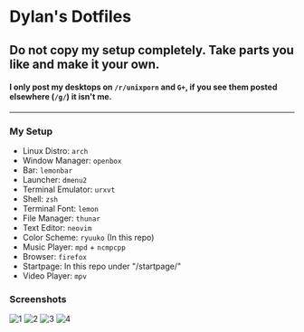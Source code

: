 # Dylan's Dotfiles

## Do not copy my setup completely. Take parts you like and make it your own.

#### I only post my desktops on `/r/unixporn` and `G+`, if you see them posted elsewhere (`/g/`) it isn't me.

<hr>

<!--- My Setup {{{ -->

### My Setup

* Linux Distro: `arch`
* Window Manager: `openbox`
* Bar: `lemonbar`
* Launcher: `dmenu2`
* Terminal Emulator: `urxvt`
* Shell: `zsh`
* Terminal Font: `lemon`
* File Manager: `thunar`
* Text Editor: `neovim`
* Color Scheme: `ryuuko` (In this repo)
* Music Player: `mpd` + `ncmpcpp`
* Browser: `firefox`
* Startpage: In this repo under "/startpage/"
* Video Player: `mpv`

<!--- }}} -->

### Screenshots

![1](http://i.imgur.com/9PIjfg8.png)
![2](http://i.imgur.com/TWsaxnX.png)
![3](http://i.imgur.com/iWjPDZh.png)
![4](http://i.imgur.com/gnkvBI6.png)
